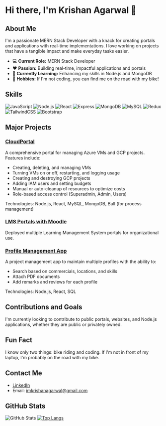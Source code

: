 # Hi there, I'm Krishan Agarwal 👋

## About Me
I'm a passionate MERN Stack Developer with a knack for creating portals and applications with real-time implementations. I love working on projects that have a tangible impact and make everyday tasks easier.

- 💻 **Current Role:** MERN Stack Developer
- ❤️ **Passion:** Building real-time, impactful applications and portals
- 🌱 **Currently Learning:** Enhancing my skills in Node.js and MongoDB
- 🚴 **Hobbies:** If I'm not coding, you can find me on the road with my bike!

## Skills
![JavaScript](https://img.shields.io/badge/JavaScript-ES6+-yellow)
![Node.js](https://img.shields.io/badge/Node.js-JS-green)
![React](https://img.shields.io/badge/React-JS-blue)
![Express](https://img.shields.io/badge/Express-JS-lightgrey)
![MongoDB](https://img.shields.io/badge/MongoDB-Database-brightgreen)
![MySQL](https://img.shields.io/badge/MySQL-Database-orange)
![Redux](https://img.shields.io/badge/Redux-State--Management-purple)
![TailwindCSS](https://img.shields.io/badge/TailwindCSS-Utility--First-blue)
![Bootstrap](https://img.shields.io/badge/Bootstrap-5-blue)

## Major Projects
### [CloudPortal](https://cloud.synergificsoftware.com)
A comprehensive portal for managing Azure VMs and GCP projects. Features include:
- Creating, deleting, and managing VMs
- Turning VMs on or off, restarting, and logging usage
- Creating and destroying GCP projects
- Adding IAM users and setting budgets
- Manual or auto-cleanup of resources to optimize costs
- Role-based access control (Superadmin, Admin, Users)

Technologies: Node.js, React, MySQL, MongoDB, Bull (for process management)

### [LMS Portals with Moodle](https://learn.synergificsoftware.com)
Deployed multiple Learning Management System portals for organizational use.

### [Profile Management App](https://github.com/your-username/profile-management-app)
A project management app to maintain multiple profiles with the ability to:
- Search based on commercials, locations, and skills
- Attach PDF documents
- Add remarks and reviews for each profile

Technologies: Node.js, React, SQL

## Contributions and Goals
I'm currently looking to contribute to public portals, websites, and Node.js applications, whether they are public or privately owned. 

## Fun Fact
I know only two things: bike riding and coding. If I'm not in front of my laptop, I'm probably on the road with my bike.

## Contact Me
- [LinkedIn](https://www.linkedin.com/in/krishanag/)
- Email: [imkrishanagarwal@gmail.com](mailto:imkrishanagarwal@gmail.com)

## GitHub Stats
![GitHub Stats](https://github-readme-stats.vercel.app/api?username=imkrishanagarwal&show_icons=true)
[![Top Langs](https://github-readme-stats.vercel.app/api/top-langs/?username=imkrishanagarwal)](https://github.com/imkrishanagarwal/github-readme-stats)
